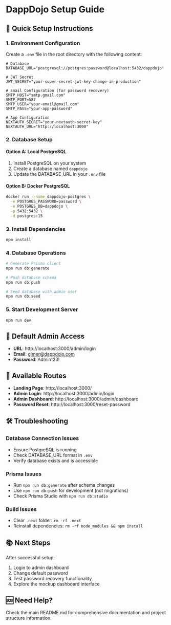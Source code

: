 # DappDojo Setup Guide

## 🚀 Quick Setup Instructions

### 1. Environment Configuration

Create a `.env` file in the root directory with the following content:

```env
# Database
DATABASE_URL="postgresql://postgres:password@localhost:5432/dappdojo"

# JWT Secret
JWT_SECRET="your-super-secret-jwt-key-change-in-production"

# Email Configuration (for password recovery)
SMTP_HOST="smtp.gmail.com"
SMTP_PORT=587
SMTP_USER="your-email@gmail.com"
SMTP_PASS="your-app-password"

# App Configuration
NEXTAUTH_SECRET="your-nextauth-secret-key"
NEXTAUTH_URL="http://localhost:3000"
```

### 2. Database Setup

#### Option A: Local PostgreSQL
1. Install PostgreSQL on your system
2. Create a database named `dappdojo`
3. Update the DATABASE_URL in your `.env` file

#### Option B: Docker PostgreSQL
```bash
docker run --name dappdojo-postgres \
  -e POSTGRES_PASSWORD=password \
  -e POSTGRES_DB=dappdojo \
  -p 5432:5432 \
  -d postgres:15
```

### 3. Install Dependencies
```bash
npm install
```

### 4. Database Operations
```bash
# Generate Prisma client
npm run db:generate

# Push database schema
npm run db:push

# Seed database with admin user
npm run db:seed
```

### 5. Start Development Server
```bash
npm run dev
```

## 🔐 Default Admin Access

- **URL**: http://localhost:3000/admin/login
- **Email**: gimer@dappdojo.com
- **Password**: Admin123!

## 📱 Available Routes

- **Landing Page**: http://localhost:3000/
- **Admin Login**: http://localhost:3000/admin/login
- **Admin Dashboard**: http://localhost:3000/admin/dashboard
- **Password Reset**: http://localhost:3000/reset-password

## 🛠️ Troubleshooting

### Database Connection Issues
- Ensure PostgreSQL is running
- Check DATABASE_URL format in `.env`
- Verify database exists and is accessible

### Prisma Issues
- Run `npm run db:generate` after schema changes
- Use `npm run db:push` for development (not migrations)
- Check Prisma Studio with `npm run db:studio`

### Build Issues
- Clear `.next` folder: `rm -rf .next`
- Reinstall dependencies: `rm -rf node_modules && npm install`

## 📚 Next Steps

After successful setup:
1. Login to admin dashboard
2. Change default password
3. Test password recovery functionality
4. Explore the mockup dashboard interface

## 🆘 Need Help?

Check the main README.md for comprehensive documentation and project structure information.
